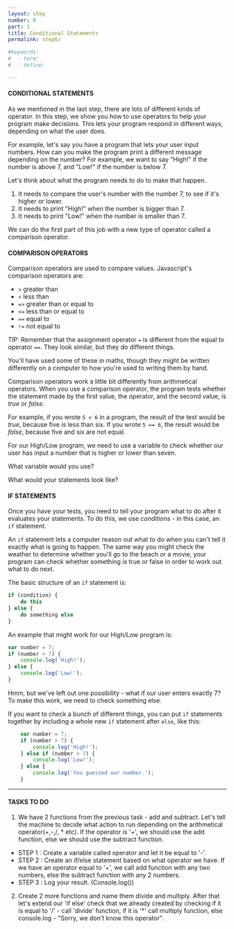 ```yaml
---
layout: step
number: 6
part: 1
title: Conditional Statements
permalink: step6/

#keywords:
#  - term:
#    define:

---
```


#### CONDITIONAL STATEMENTS

As we mentioned in the last step, there are lots of different kinds of operator. In this step, we show you how to use operators to help your program make decisions. This lets your program respond in different ways, depending on what the user does.

For example, let's say you have a program that lets your user input numbers. How can you make the program print a different message depending on the number? For example, we want to say "High!" if the number is above 7, and "Low!" if the number is below 7.

Let's think about what the program needs to do to make that happen.

1. It needs to compare the user's number with the number 7, to see if it's higher or lower.
2. It needs to print "High!" when the number is bigger than 7.
3. It needs to print "Low!" when the number is smaller than 7.

We can do the first part of this job with a new type of operator called a comparison operator.

#### COMPARISON OPERATORS

Comparison operators are used to compare values. Javascript's comparison operators are:

* `>` greater than
* `<` less than
* `=>` greater than or equal to
* `<=` less than or equal to
* `==` equal to
* `!=` not equal to

TIP: Remember that the assignment operator `=` is different from the equal to operator `==`. They look similar, but they do different things.

You'll have used some of these in maths, though they might be written differently on a computer to how you're used to writing them by hand.

Comparison operators work a little bit differently from arithmetical operators. When you use a comparison operator, the program tests whether the statement made by the first value, the operator, and the second value, is *true* or *false*.

For example, if you wrote `5 < 6` in a program, the result of the test would be *true*, because five *is* less than six. If you wrote `5 == 6`, the result would be *false*, because five and six are not equal.

For our High/Low program, we need to use a variable to check whether our user has input a number that is higher or lower than seven.

What variable would you use?

What would your statements look like?

#### IF STATEMENTS

Once you have your tests, you need to tell your program what to do after it evaluates your statements. To do this, we use *conditions* - in this case, an `if` statement.

An `if` statement lets a computer reason out what to do when you can't tell it exactly what is going to happen. The same way you might check the weather to determine whether you'll go to the beach or a movie, your program can check whether something is true or false in order to work out what to do next.

The basic structure of an `if` statement is:

```javascript
if (condition) {
    do this
} else {
    do something else
}
```
An example that might work for our High/Low program is:

```javascript
var number = 7;
if (number > 7) {
    console.log('High!');
} else {
    console.log('Low!');
}
```

Hmm, but we've left out one possibility - what if our user enters exactly 7? To make this work, we need to check something else.

If you want to check a bunch of different things, you can put `if` statements together by including a whole new `if` statement after `else`, like this:

```javascript
    var number = 7;
    if (number > 7) {
        console.log('High!');
    } else if (number < 7) {
        console.log('Low!');
    } else {
        console.log('You guessed our number.');
    }    
```

----

#### TASKS TO DO

1. We have 2 functions from the previous task - add and subtract.
Let's tell the machine to decide what action to run depending on the arithmetical
operator(+,-,/, * etc). If the operator is '+', we should use the add function, else we should use the subtract function.
 * STEP 1 : Create a variable called operator and let it be equal to '-'.
 * STEP 2 : Create an if/else statement based on what operator we have. If we have an operator equal to '+', we call add function with any two numbers,
else the subtract function with any 2 numbers.
 * STEP 3 : Log your result. (Console.log())

 2. Create 2 more functions and name them divide and multiply. After
that let's extend our 'if else' check that we already created by checking if
it is equal to '/' - call 'divide' function, if it is '*' call multiply
function, else console.log - "Sorry, we don't know this operator".
